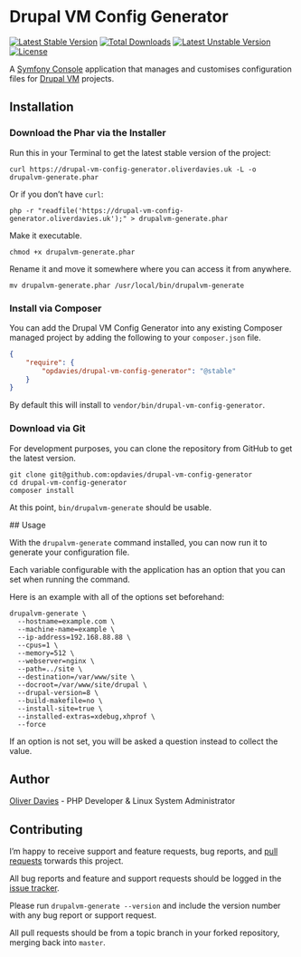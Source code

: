 # Drupal VM Config Generator

[![Latest Stable Version](https://poser.pugx.org/opdavies/drupal-vm-config-generator/v/stable)](https://packagist.org/packages/opdavies/drupal-vm-config-generator) [![Total Downloads](https://poser.pugx.org/opdavies/drupal-vm-config-generator/downloads)](https://packagist.org/packages/opdavies/drupal-vm-config-generator) [![Latest Unstable Version](https://poser.pugx.org/opdavies/drupal-vm-config-generator/v/unstable)](https://packagist.org/packages/opdavies/drupal-vm-config-generator) [![License](https://poser.pugx.org/opdavies/drupal-vm-config-generator/license)](https://packagist.org/packages/opdavies/drupal-vm-config-generator)

A [Symfony Console](http://symfony.com/doc/current/components/console/introduction.html) application that manages and customises configuration files for [Drupal VM](http://www.drupalvm.com) projects.

## Installation

### Download the Phar via the Installer

Run this in your Terminal to get the latest stable version of the project:

    curl https://drupal-vm-config-generator.oliverdavies.uk -L -o drupalvm-generate.phar

Or if you don’t have `curl`:

    php -r "readfile('https://drupal-vm-config-generator.oliverdavies.uk');" > drupalvm-generate.phar

Make it executable.

    chmod +x drupalvm-generate.phar

Rename it and move it somewhere where you can access it from anywhere.

    mv drupalvm-generate.phar /usr/local/bin/drupalvm-generate

### Install via Composer

You can add the Drupal VM Config Generator into any existing Composer managed project by adding the following to your `composer.json` file.

```json
{
    "require": {
        "opdavies/drupal-vm-config-generator": "@stable"
    }
}
```

By default this will install to `vendor/bin/drupal-vm-config-generator`.

### Download via Git

For development purposes, you can clone the repository from GitHub to get the latest version.

```
git clone git@github.com:opdavies/drupal-vm-config-generator
cd drupal-vm-config-generator
composer install
```

At this point, `bin/drupalvm-generate` should be usable.

## Usage

With the `drupalvm-generate` command installed, you can now run it to generate your configuration file.

Each variable configurable with the application has an option that you can set when running the command.

Here is an example with all of the options set beforehand:

```
drupalvm-generate \
  --hostname=example.com \
  --machine-name=example \
  --ip-address=192.168.88.88 \
  --cpus=1 \
  --memory=512 \
  --webserver=nginx \
  --path=../site \
  --destination=/var/www/site \
  --docroot=/var/www/site/drupal \
  --drupal-version=8 \
  --build-makefile=no \
  --install-site=true \
  --installed-extras=xdebug,xhprof \
  --force
```

If an option is not set, you will be asked a question instead to collect the value.

## Author

[Oliver Davies](https://www.oliverdavies.uk) - PHP Developer & Linux System Administrator

## Contributing

I’m happy to receive support and feature requests, bug reports, and [pull requests](https://help.github.com/articles/creating-a-pull-request) torwards this project.

All bug reports and feature and support requests should be logged in the [issue tracker](https://github.com/opdavies/drupal-vm-config-generator/issues).

Please run `drupalvm-generate --version` and include the version number with any bug report or support request.

All pull requests should be from a topic branch in your forked repository, merging back into `master`.
